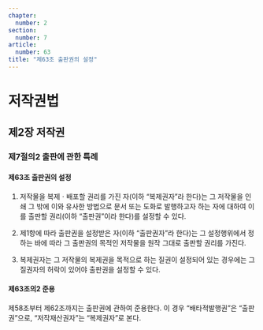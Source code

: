 ```yaml
---
chapter:
  number: 2
section:
  number: 7
article:
  number: 63
title: "제63조 출판권의 설정"
---
```

# 저작권법

## 제2장 저작권

### 제7절의2 출판에 관한 특례

#### 제63조 출판권의 설정

1. 저작물을 복제ㆍ배포할 권리를 가진 자(이하 “복제권자”라 한다)는 그 저작물을 인쇄 그 밖에 이와 유사한 방법으로 문서 또는 도화로 발행하고자 하는 자에 대하여 이를 출판할 권리(이하 “출판권”이라 한다)를 설정할 수 있다.

2. 제1항에 따라 출판권을 설정받은 자(이하 “출판권자”라 한다)는 그 설정행위에서 정하는 바에 따라 그 출판권의 목적인 저작물을 원작 그대로 출판할 권리를 가진다.

3. 복제권자는 그 저작물의 복제권을 목적으로 하는 질권이 설정되어 있는 경우에는 그 질권자의 허락이 있어야 출판권을 설정할 수 있다.

#### 제63조의2 준용

제58조부터 제62조까지는 출판권에 관하여 준용한다. 이 경우 “배타적발행권”은 “출판권”으로, “저작재산권자”는 “복제권자”로 본다.
